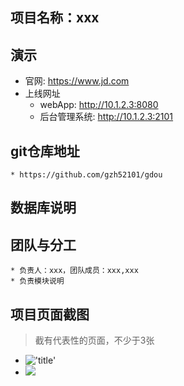 ## 项目名称：xxx

## 演示
* 官网: https://www.jd.com
* 上线网址
    * webApp: http://10.1.2.3:8080
    * 后台管理系统: http://10.1.2.3:2101
## git仓库地址
    * https://github.com/gzh52101/gdou
## 数据库说明

## 团队与分工
    * 负责人：xxx，团队成员：xxx,xxx
    * 负责模块说明
## 项目页面截图
> 截有代表性的页面，不少于3张

* !['title'](./img/1.png 'alt')
* <img src="./img/1.png" style="" />